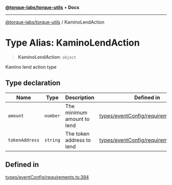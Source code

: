 [**@torque-labs/torque-utils**](../README.md) • **Docs**

***

[@torque-labs/torque-utils](../README.md) / KaminoLendAction

# Type Alias: KaminoLendAction

> **KaminoLendAction**: `object`

Kamino lend action type

## Type declaration

| Name | Type | Description | Defined in |
| ------ | ------ | ------ | ------ |
| `amount` | `number` | The minimum amount to lend | [types/eventConfig/requirements.ts:378](https://github.com/torque-labs/torque-utils/blob/c76fb4101d477d1e8e6fb4f5de7a277964527c27/types/eventConfig/requirements.ts#L378) |
| `tokenAddress` | `string` | The token address to lend | [types/eventConfig/requirements.ts:374](https://github.com/torque-labs/torque-utils/blob/c76fb4101d477d1e8e6fb4f5de7a277964527c27/types/eventConfig/requirements.ts#L374) |

## Defined in

[types/eventConfig/requirements.ts:384](https://github.com/torque-labs/torque-utils/blob/c76fb4101d477d1e8e6fb4f5de7a277964527c27/types/eventConfig/requirements.ts#L384)
